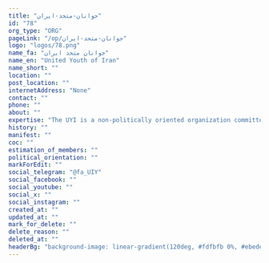 ```yaml
---
title: "جوانان-متحد-ایران"
id: "78"
org_type: "ORG"
pageLink: "/op/جوانان-متحد-ایران"
logo: "logos/78.png"
name_fa: "جوانان متحد ایران"
name_en: "United Youth of Iran"
name_short: ""
location: ""
post_location: ""
internetAddress: "None"
contact: ""
phone: ""
about: ""
expertise: "The UYI is a non-politically oriented organization committed to achieving freedom for Iran by upholding the principles outlined in their manifest"
history: ""
manifest: ""
coc: ""
estimation_of_members: ""
political_orientation: ""
markForEdit: ""
social_telegram: "@fa_UIY"
social_facebook: ""
social_youtube: ""
social_x: ""
social_instagram: ""
created_at: ""
updated_at: ""
mark_for_delete: ""
delete_reason: ""
deleted_at: ""
headerBg: "background-image: linear-gradient(120deg, #fdfbfb 0%, #ebedee 100%);"
---
```


